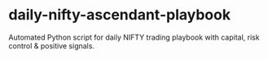 # daily-nifty-ascendant-playbook
Automated Python script for daily NIFTY trading playbook with capital, risk control &amp; positive signals.

